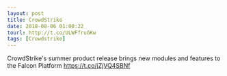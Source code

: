 ```yaml
---
layout: post
title: CrowdStrike
date: 2018-08-06 01:00:22
tourl: http://t.co/ULWFfruGKw
tags: [Crowdstrike]
---
```

CrowdStrike's summer product release brings new modules and features to the Falcon Platform https://t.co/jZjVQ4SBNf